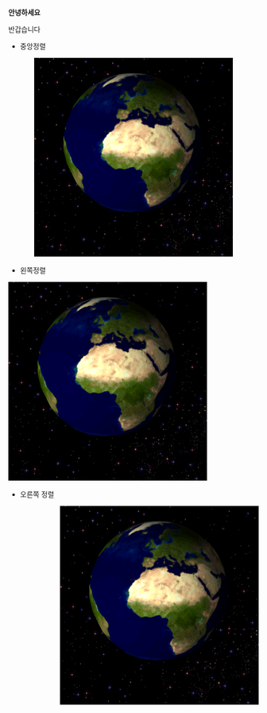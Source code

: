 **안녕하세요**

반갑습니다

- 중앙정렬

<p align="center"><img src="./src/Rotating_earth_large.gif"></p>



- 왼쪽정렬

<p align="left"><img src="./src/Rotating_earth_large.gif"></p>

- 오른쪽 정렬

<p align="right"><img src="./src/Rotating_earth_large.gif"></p>
